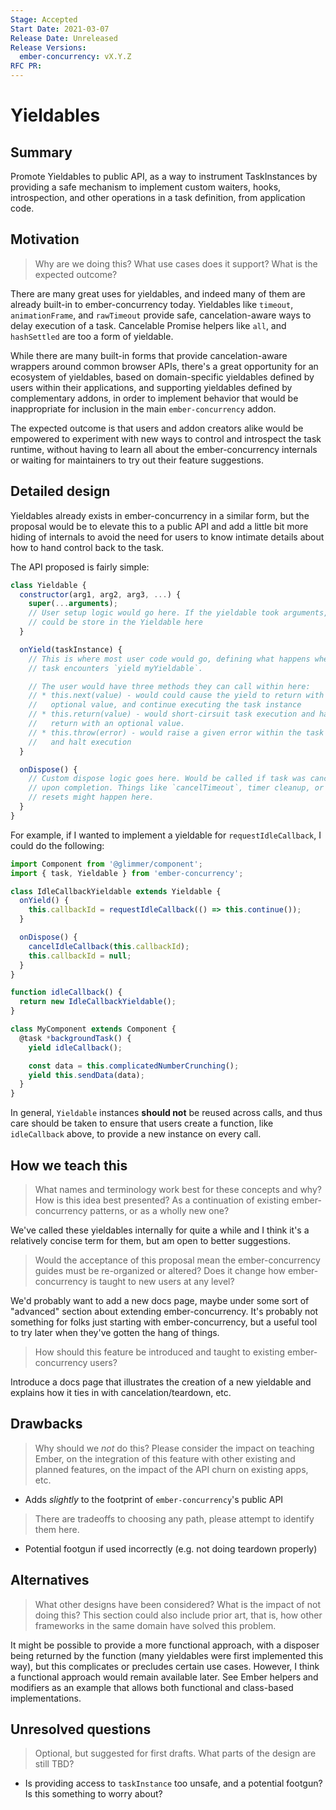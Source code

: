 ```yaml
---
Stage: Accepted
Start Date: 2021-03-07
Release Date: Unreleased
Release Versions:
  ember-concurrency: vX.Y.Z
RFC PR: 
---
```


<!--- 
Directions for above: 

Stage: Leave as is
Start Date: Fill in with today's date, YYYY-MM-DD
Release Date: Leave as is
Release Versions: Leave as is
RFC PR: Fill this in with the URL for the Proposal RFC PR
-->

# Yieldables

## Summary

Promote Yieldables to public API, as a way to instrument TaskInstances by
providing a safe mechanism to implement custom waiters, hooks, introspection,
and other operations in a task definition, from application code.

## Motivation

> Why are we doing this? What use cases does it support? What is the expected
> outcome?

There are many great uses for yieldables, and indeed many of them are already
built-in to ember-concurrency today. Yieldables like `timeout`, `animationFrame`,
and `rawTimeout` provide safe, cancelation-aware ways to delay execution of a
task. Cancelable Promise helpers like `all`, and `hashSettled` are too a form of
yieldable.

While there are many built-in forms that provide cancelation-aware wrappers around
common browser APIs, there's a great opportunity for an ecosystem of yieldables,
based on domain-specific yieldables defined by users within their applications,
and supporting yieldables defined by complementary addons, in order to implement
behavior that would be inappropriate for inclusion in the main `ember-concurrency`
addon.

The expected outcome is that users and addon creators alike would be empowered
to experiment with new ways to control and introspect the task runtime, without
having to learn all about the ember-concurrency internals or waiting for
maintainers to try out their feature suggestions.

## Detailed design

Yieldables already exists in ember-concurrency in a similar form, but the
proposal would be to elevate this to a public API and add a little bit more
hiding of internals to avoid the need for users to know intimate details about
how to hand control back to the task.

The API proposed is fairly simple:

```javascript
class Yieldable {
  constructor(arg1, arg2, arg3, ...) {
    super(...arguments);
    // User setup logic would go here. If the yieldable took arguments, they
    // could be store in the Yieldable here
  }

  onYield(taskInstance) {
    // This is where most user code would go, defining what happens when the
    // task encounters `yield myYieldable`.

    // The user would have three methods they can call within here:
    // * this.next(value) - would could cause the yield to return with an
    //   optional value, and continue executing the task instance
    // * this.return(value) - would short-cirsuit task execution and have it
    //   return with an optional value.
    // * this.throw(error) - would raise a given error within the task instance
    //   and halt execution
  }

  onDispose() {
    // Custom dispose logic goes here. Would be called if task was canceled or
    // upon completion. Things like `cancelTimeout`, timer cleanup, or property
    // resets might happen here.
  }
}
```

For example, if I wanted to implement a yieldable for `requestIdleCallback`, I
could do the following:

```javascript
import Component from '@glimmer/component';
import { task, Yieldable } from 'ember-concurrency';

class IdleCallbackYieldable extends Yieldable {
  onYield() {
    this.callbackId = requestIdleCallback(() => this.continue());
  }

  onDispose() {
    cancelIdleCallback(this.callbackId);
    this.callbackId = null;
  }
}

function idleCallback() {
  return new IdleCallbackYieldable();
}

class MyComponent extends Component {
  @task *backgroundTask() {
    yield idleCallback();

    const data = this.complicatedNumberCrunching();
    yield this.sendData(data);
  }
}
```

In general, `Yieldable` instances **should not** be reused across calls, and
thus care should be taken to ensure that users create a function, like `idleCallback`
above, to provide a new instance on every call.

## How we teach this

> What names and terminology work best for these concepts and why? How is this
> idea best presented? As a continuation of existing ember-concurrency patterns,
> or as a wholly new one?

We've called these yieldables internally for quite a while and I think it's a
relatively concise term for them, but am open to better suggestions.

> Would the acceptance of this proposal mean the ember-concurrency guides must be
> re-organized or altered? Does it change how ember-concurrency is taught to new
> users at any level?

We'd probably want to add a new docs page, maybe under some sort of "advanced"
section about extending ember-concurrency. It's probably not something for folks
just starting with ember-concurrency, but a useful tool to try later when they've
gotten the hang of things.

> How should this feature be introduced and taught to existing ember-concurrency
> users?

Introduce a docs page that illustrates the creation of a new yieldable and
explains how it ties in with cancelation/teardown, etc.

## Drawbacks

> Why should we *not* do this? Please consider the impact on teaching Ember,
> on the integration of this feature with other existing and planned features,
> on the impact of the API churn on existing apps, etc.

* Adds _slightly_ to the footprint of `ember-concurrency`'s public API

> There are tradeoffs to choosing any path, please attempt to identify them here.

* Potential footgun if used incorrectly (e.g. not doing teardown properly)

## Alternatives

> What other designs have been considered? What is the impact of not doing this?
> This section could also include prior art, that is, how other frameworks in the
> same domain have solved this problem.

It might be possible to provide a more functional approach, with a disposer being
returned by the function (many yieldables were first implemented this way), but
this complicates or precludes certain use cases. However, I think a functional
approach would remain available later. See Ember helpers and modifiers as an
example that allows both functional and class-based implementations.

## Unresolved questions

> Optional, but suggested for first drafts. What parts of the design are still
> TBD?

* Is providing access to `taskInstance` too unsafe, and a potential footgun? Is
  this something to worry about?
